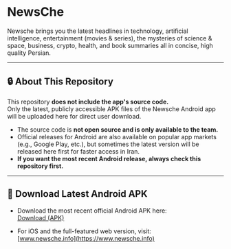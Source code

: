 # NewsChe
Newsche brings you the latest headlines in technology, artificial intelligence, entertainment (movies &amp; series), the mysteries of science &amp; space, business, crypto, health, and book summaries all in concise, high quality Persian.

---

## 🔒 About This Repository

This repository **does not include the app's source code.**  
Only the latest, publicly accessible APK files of the Newsche Android app will be uploaded here for direct user download.

- The source code is **not open source and is only available to the team.**
- Official releases for Android are also available on popular app markets (e.g., Google Play, etc.), but sometimes the latest version will be released here first for faster access in Iran.
- **If you want the most recent Android release, always check this repository first.**

---

## 📲 Download Latest Android APK

- Download the most recent official Android APK here:  
  [Download (APK)](link-to-apk-file)

- For iOS and the full-featured web version, visit:  
  [www.newsche.info](https://www.newsche.info)


